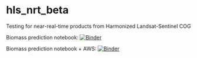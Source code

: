 # hls_nrt_beta
Testing for near-real-time products from Harmonized Landsat-Sentinel COG

Biomass prediction notebook: [![Binder](https://binder.pangeo.io/badge_logo.svg)](https://binder.pangeo.io/v2/gh/kearney-sp/hls_nrt_beta/main?filepath=hls_biomass.ipynb)

Biomass prediction notebook + AWS: [![Binder](https://aws-uswest2-binder.pangeo.io/badge_logo.svg)](https://aws-uswest2-binder.pangeo.io/v2/gh/kearney-sp/hls_nrt_beta/main?filepath=hls_biomass_aws.ipynb)
